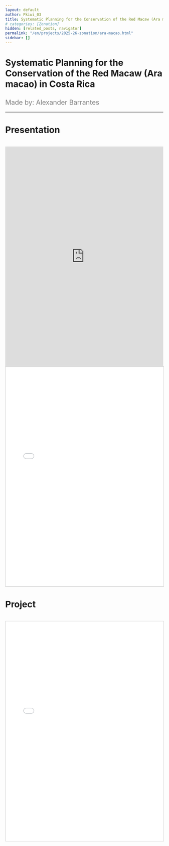 ```yaml
---
layout: default
author: Pkiwi_03
title: Systematic Planning for the Conservation of the Red Macaw (Ara macao) in Costa Rica
# categories: [Zonation]
hidden: [related_posts, navigator]
permalink: "/en/projects/2025-26-zonation/ara-macao.html"
sidebar: []
---
```


# Systematic Planning for the Conservation of the Red Macaw (Ara macao) in Costa Rica

<h2 style="color: gray; font-weight: normal;">
Made by: Alexander Barrantes
</h2>

---

# Presentation
<br>

<iframe width="100%" height="700" src="https://www.youtube.com/embed/UW55c8kA3pU?si=OIwUmj6I9WCOuQpw" frameborder="0" allow="accelerometer; autoplay; clipboard-write; encrypted-media; gyroscope; picture-in-picture; web-share" referrerpolicy="strict-origin-when-cross-origin" allowfullscreen></iframe>

<br>

<iframe 
    src="/assets/pdf/2024-10-r/2025-06-zoonation/alexander_barrantes_ppt.pdf" 
    width="100%" 
    height="700" 
    style="border: 1px solid #ccc;"
></iframe>


# Project
<br>

<iframe 
    src="/assets/pdf/2024-10-r/2025-06-zoonation/alexander_barrantes.pdf" 
    width="100%" 
    height="700" 
    style="border: 1px solid #ccc;"
></iframe>